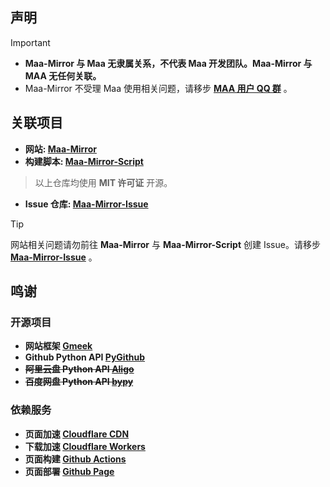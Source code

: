 ## 声明 

>[!IMPORTANT]
>- **Maa-Mirror 与 Maa 无隶属关系，不代表 Maa 开发团队。Maa-Mirror 与 MAA 无任何关联。**
>- Maa-Mirror 不受理 Maa 使用相关问题，请移步 **[MAA 用户 QQ 群](https://ota.maa.plus/MaaAssistantArknights/api/qqgroup)** 。

## 关联项目
- **网站: [Maa-Mirror](https://github.com/MaaMirror/Maa-Mirror)**
- **构建脚本: [Maa-Mirror-Script](https://github.com/MaaMirror/Maa-Mirror-Script)**
> 以上仓库均使用 **MIT 许可证** 开源。
- **Issue 仓库: [Maa-Mirror-Issue](https://github.com/MaaMirror/Maa-Mirror-Issue)**

>[!TIP]
网站相关问题请勿前往 **Maa-Mirror** 与 **Maa-Mirror-Script** 创建 Issue。请移步 **[Maa-Mirror-Issue](https://github.com/MaaMirror/Maa-Mirror-Issue/issues)** 。

## 鸣谢
### 开源项目
- **网站框架 [Gmeek](https://github.com/Meekdai/Gmeek)**
- **Github Python API [PyGithub](https://github.com/PyGithub/PyGithub)**
- ~~**阿里云盘 Python API [Aligo](https://github.com/foyoux/aligo)**~~
- ~~**百度网盘 Python API [bypy](https://github.com/houtianze/bypy)**~~

### 依赖服务
- **页面加速 [Cloudflare CDN](https://www.cloudflare.com)**
- **下载加速 [Cloudflare Workers](https://www.cloudflare.com)**
- **页面构建 [Github Actions](https://github.com/features/actions)**
- **页面部署 [Github Page](https://pages.github.com)**